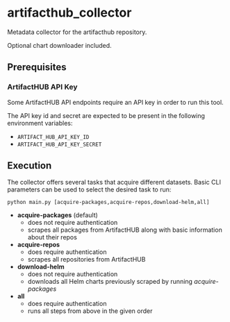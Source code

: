 # artifacthub_collector

Metadata collector for the artifacthub repository.

Optional chart downloader included.

## Prerequisites

### ArtifactHUB API Key

Some ArtifactHUB API endpoints require an API key in order to run this tool.

The API key id and secret are expected to be present in the following environment variables:

- `ARTIFACT_HUB_API_KEY_ID`
- `ARTIFACT_HUB_API_KEY_SECRET`

## Execution

The collector offers several tasks that acquire different datasets. Basic CLI parameters can be used to select the desired task to run:

```
python main.py [acquire-packages,acquire-repos,download-helm,all]
```

- **acquire-packages** (default)
    - does not require authentication
    - scrapes all packages from ArtifactHUB along with basic information about their repos
- **acquire-repos**
    - does require authentication
    - scrapes all repositories from ArtifactHUB
- **download-helm**
    - does not require authentication
    - downloads all Helm charts previously scraped by running _acquire-packages_
- **all**
    - does require authentication
    - runs all steps from above in the given order
